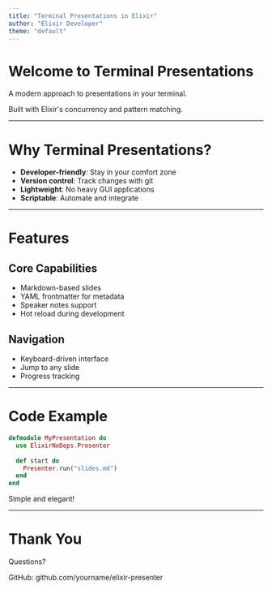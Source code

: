 ```yaml
---
title: "Terminal Presentations in Elixir"
author: "Elixir Developer"
theme: "default"
---
```


# Welcome to Terminal Presentations

A modern approach to presentations in your terminal.

Built with Elixir's concurrency and pattern matching.

<!-- Speaker notes: Start with energy, explain why terminal presentations are cool -->

---

# Why Terminal Presentations?

- **Developer-friendly**: Stay in your comfort zone
- **Version control**: Track changes with git
- **Lightweight**: No heavy GUI applications
- **Scriptable**: Automate and integrate

---

# Features

## Core Capabilities
- Markdown-based slides
- YAML frontmatter for metadata  
- Speaker notes support
- Hot reload during development

## Navigation
- Keyboard-driven interface
- Jump to any slide
- Progress tracking

<!-- Speaker notes: Demo the navigation features here -->

---

# Code Example

```elixir
defmodule MyPresentation do
  use ElixirNoDeps.Presenter
  
  def start do
    Presenter.run("slides.md")
  end
end
```

Simple and elegant!

---

# Thank You

Questions?

GitHub: github.com/yourname/elixir-presenter

<!-- Speaker notes: Remember to ask for feedback and contributions -->
